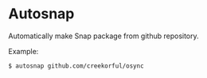 # Autosnap

Automatically make Snap package from github repository.

Example:

```sh
$ autosnap github.com/creekorful/osync
```